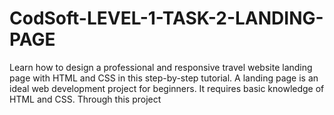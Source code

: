 # CodSoft-LEVEL-1-TASK-2-LANDING-PAGE
Learn how to design a professional and responsive travel website landing page with HTML and CSS in this step-by-step tutorial.
A landing page is an ideal web development project for beginners. It requires basic knowledge of HTML and CSS. Through this project
